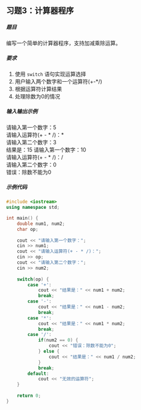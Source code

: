 ## 习题3：计算器程序 <Badge type="medium" />

##### 题目
编写一个简单的计算器程序，支持加减乘除运算。

##### 要求
1. 使用 `switch` 语句实现运算选择
2. 用户输入两个数字和一个运算符(+-*/)
3. 根据运算符计算结果
4. 处理除数为0的情况

##### 输入输出示例
<RunningResult>
请输入第一个数字：5<br/>
请输入运算符(+ - * /)：*<br/>
请输入第二个数字：3<br/>
结果是：15
</RunningResult>

<RunningResult>
请输入第一个数字：10<br/>
请输入运算符(+ - * /)：/<br/>
请输入第二个数字：0<br/>
错误：除数不能为0
</RunningResult>

##### 示例代码
<PasswordProtected>

```cpp
#include <iostream>
using namespace std;

int main() {
    double num1, num2;
    char op;
    
    cout << "请输入第一个数字：";
    cin >> num1;
    cout << "请输入运算符(+ - * /)：";
    cin >> op;
    cout << "请输入第二个数字：";
    cin >> num2;
    
    switch(op) {
        case '+':
            cout << "结果是：" << num1 + num2;
            break;
        case '-':
            cout << "结果是：" << num1 - num2;
            break;
        case '*':
            cout << "结果是：" << num1 * num2;
            break;
        case '/':
            if(num2 == 0) {
                cout << "错误：除数不能为0";
            } else {
                cout << "结果是：" << num1 / num2;
            }
            break;
        default:
            cout << "无效的运算符";
    }
    
    return 0;
}
```
</PasswordProtected>


